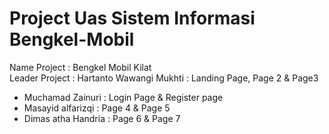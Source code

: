 # Project Uas Sistem Informasi Bengkel-Mobil
Name Project : Bengkel Mobil Kilat<br/>
Leader Project : Hartanto Wawangi Mukhti : Landing Page, Page 2 & Page3
- Muchamad Zainuri : Login Page & Register page
- Masayid alfarizqi : Page 4 & Page 5 
- Dimas atha Handria : Page 6 & Page 7 
